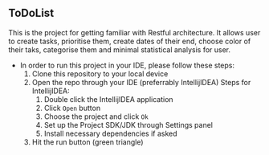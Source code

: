## ToDoList

This is the project for getting familiar with Restful architecture. It allows user to create tasks, prioritise them, create dates of their end, choose color of their taks, categorise them and minimal statistical analysis for user.
* In order to run this project in your IDE, please follow these steps:
   1. Clone this repository to your local device
   2. Open the repo through your IDE (preferrably IntellijIDEA)
      Steps for IntellijIDEA:
      1. Double click the IntellijIDEA application
      2. Click `Open` button
      3. Choose the project and click `Ok`
      4. Set up the Project SDK/JDK through Settings panel
      5. Install necessary dependencies if asked
   3. Hit the run button (green triangle)


